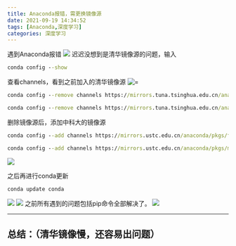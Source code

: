 ```yaml
---
title: Anaconda报错，需更换镜像源
date: 2021-09-19 14:34:52
tags: [Anaconda,深度学习]
categories: 深度学习
---
```


遇到Anaconda报错
![](./1.png)
迟迟没想到是清华镜像源的问题，输入
```cmd
conda config --show 
```
查看channels，看到之前加入的清华镜像源
![=](./2.png)
```cmd
conda config --remove channels https://mirrors.tuna.tsinghua.edu.cn/anaconda/pkgs/main/

conda config --remove channels https://mirrors.tuna.tsinghua.edu.cn/anaconda/pkgs/free/
```
删除镜像源后，添加中科大的镜像源
```cmd
conda config --add channels https://mirrors.ustc.edu.cn/anaconda/pkgs/free/

conda config --add channels https://mirrors.ustc.edu.cn/anaconda/pkgs/main/
```

![](./3.png)

之后再进行conda更新
```cmd
conda update conda
```
![](./4.png)
![](./5.png)
之前所有遇到的问题包括pip命令全部解决了。
![](./6.png)



--- 
总结：（清华镜像慢，还容易出问题）
--
